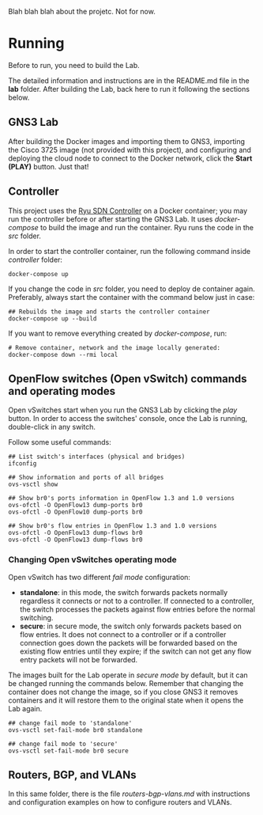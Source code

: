 Blah blah blah about the projetc. Not for now.

# Running

Before to run, you need to build the Lab.

The detailed information and instructions are in the README.md file in the __lab__ folder. After building the Lab, back here to run it following the sections below.


## GNS3 Lab

After building the Docker images and importing them to GNS3, importing the Cisco 3725 image (not provided with this project), and configuring and deploying the cloud node to connect to the Docker network, click the __Start (PLAY)__ button. Just that!


## Controller

This project uses the [Ryu SDN Controller](http://osrg.github.io/ryu/) on a Docker container; you may run the controller before or after starting the GNS3 Lab. It uses _docker-compose_ to build the image and run the container. Ryu runs the code in the _src_ folder.

In order to start the controller container, run the following command inside _controller_ folder:

```
docker-compose up
```

If you change the code in _src_ folder, you need to deploy de container again. Preferably, always start the container with the command below just in case:

```
## Rebuilds the image and starts the controller container
docker-compose up --build
```

If you want to remove everything created by _docker-compose_, run:

```
# Remove container, network and the image locally generated:
docker-compose down --rmi local
```


## OpenFlow switches (Open vSwitch) commands and operating modes

Open vSwitches start when you run the GNS3 Lab by clicking the _play_ button. In order to access the switches' console, once the Lab is running, double-click in any switch.

Follow some useful commands:

```
## List switch's interfaces (physical and bridges)
ifconfig

## Show information and ports of all bridges
ovs-vsctl show

## Show br0's ports information in OpenFlow 1.3 and 1.0 versions
ovs-ofctl -O OpenFlow13 dump-ports br0
ovs-ofctl -O OpenFlow10 dump-ports br0

## Show br0's flow entries in OpenFlow 1.3 and 1.0 versions
ovs-ofctl -O OpenFlow13 dump-flows br0
ovs-ofctl -O OpenFlow13 dump-flows br0
```

### Changing Open vSwitches operating mode

Open vSwitch has two different _fail mode_ configuration:

 * __standalone__: in this mode, the switch forwards packets normally regardless it connects or not to a controller. If connected to a controller, the switch processes the packets against flow entries before the normal switching.
 * __secure__: in secure mode, the switch only forwards packets based on flow entries. It does not connect to a controller or if a controller connection goes down the packets will be forwarded based on the existing flow entries until they expire; if the switch can not get any flow entry packets will not be forwarded.

The images built for the Lab operate in _secure mode_ by default, but it can be changed running the commands below. Remember that changing the container does not change the image, so if you close GNS3 it removes containers and it will restore them to the original state when it opens the Lab again.

```
## change fail mode to 'standalone'
ovs-vsctl set-fail-mode br0 standalone

## change fail mode to 'secure'
ovs-vsctl set-fail-mode br0 secure
```

## Routers, BGP, and VLANs

In this same folder, there is the file _routers-bgp-vlans.md_ with instructions and configuration examples on how to configure routers and VLANs.
